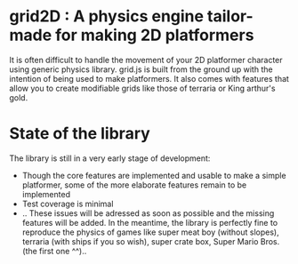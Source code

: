# grid2D : A physics engine tailor-made for making 2D platformers

It is often difficult to handle the movement of your 2D platformer character using generic physics library. 
grid.js is built from the ground up with the intention of being used to make platformers. It also comes with
features that allow you to create modifiable grids like those of terraria or King arthur's gold.

# State of the library

The library is still in a very early stage of development:
- Though the core features are implemented and usable to make a simple platformer, some of the more elaborate features remain to be implemented
- Test coverage is minimal
- ..
These issues will be adressed as soon as possible and the missing features will be added. In the meantime, the library is perfectly fine to reproduce
the physics of games like super meat boy (without slopes), terraria (with ships if you so wish), super crate box, Super Mario Bros. (the first one ^^)..
